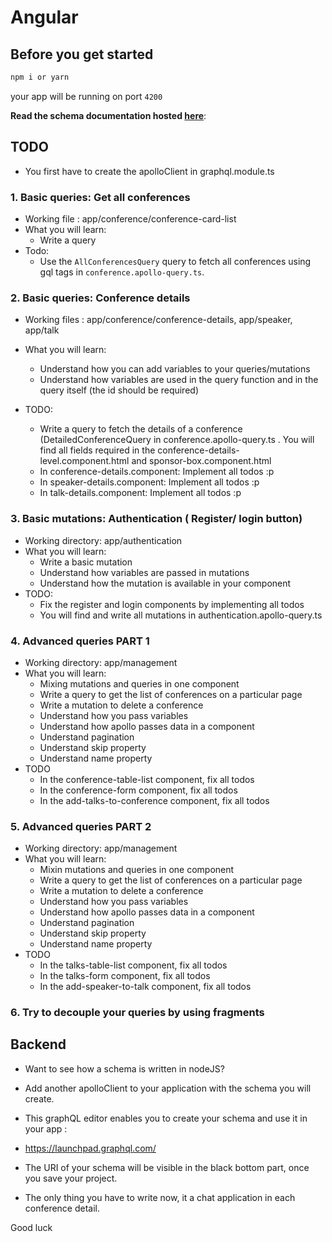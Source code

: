 # Angular

## Before you get started

```bash
npm i or yarn
```

your app will be running on port `4200`

**Read the schema documentation hosted [here](https://api.graph.cool/simple/v1/cj1ufizxi5lgy0109064uyi7i)**:

## TODO

* You first have to create the apolloClient in graphql.module.ts

### 1. Basic queries: Get all conferences

* Working file : app/conference/conference-card-list
* What you will learn:
  * Write a query
* Todo:
  * Use the `AllConferencesQuery` query to fetch all conferences using gql tags in `conference.apollo-query.ts`.

### 2. Basic queries: Conference details

* Working files : app/conference/conference-details, app/speaker, app/talk
* What you will learn:
  * Understand how you can add variables to your queries/mutations
  * Understand how variables are used in the query function and in the query itself
    (the id should be required)
* TODO:

  * Write a query to fetch the details of a conference (DetailedConferenceQuery
    in conference.apollo-query.ts . You will find all fields required in the
    conference-details-level.component.html and sponsor-box.component.html
  * In conference-details.component: Implement all todos :p
  * In speaker-details.component: Implement all todos :p
  * In talk-details.component: Implement all todos :p

### 3. Basic mutations: Authentication ( Register/ login button)

* Working directory: app/authentication
* What you will learn:
  * Write a basic mutation
  * Understand how variables are passed in mutations
  * Understand how the mutation is available in your component
* TODO:
  * Fix the register and login components by implementing all todos
  * You will find and write all mutations in authentication.apollo-query.ts

### 4. Advanced queries PART 1

* Working directory: app/management
* What you will learn:
  * Mixing mutations and queries in one component
  * Write a query to get the list of conferences on a particular page
  * Write a mutation to delete a conference
  * Understand how you pass variables
  * Understand how apollo passes data in a component
  * Understand pagination
  * Understand skip property
  * Understand name property
* TODO
  * In the conference-table-list component, fix all todos
  * In the conference-form component, fix all todos
  * In the add-talks-to-conference component, fix all todos

### 5. Advanced queries PART 2

* Working directory: app/management
* What you will learn:
  * Mixin mutations and queries in one component
  * Write a query to get the list of conferences on a particular page
  * Write a mutation to delete a conference
  * Understand how you pass variables
  * Understand how apollo passes data in a component
  * Understand pagination
  * Understand skip property
  * Understand name property
* TODO
  * In the talks-table-list component, fix all todos
  * In the talks-form component, fix all todos
  * In the add-speaker-to-talk component, fix all todos

### 6. Try to decouple your queries by using fragments

## Backend

* Want to see how a schema is written in nodeJS?
* Add another apolloClient to your application with the schema you will create.
* This graphQL editor enables you to create your schema and use it in your app :
* https://launchpad.graphql.com/

* The URI of your schema will be visible in the black bottom part, once you save your project.

* The only thing you have to write now, it a chat application in each conference detail.

Good luck
